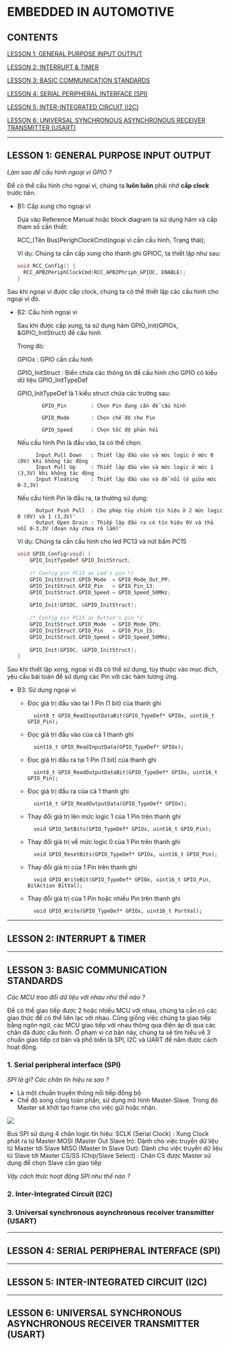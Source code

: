 # **EMBEDDED IN AUTOMOTIVE**

## **CONTENTS**

[LESSON 1: GENERAL PURPOSE INPUT OUTPUT](#Lesson1)

[LESSON 2: INTERRUPT & TIMER](#Lesson2)

[LESSON 3: BASIC COMMUNICATION STANDARDS](#Lesson3)

[LESSON 4: SERIAL PERIPHERAL INTERFACE (SPI)](#Lesson4)

[LESSON 5: INTER-INTEGRATED CIRCUIT (I2C)](#Lesson5)

[LESSON 6: UNIVERSAL SYNCHRONOUS ASYNCHRONOUS RECEIVER TRANSMITTER (USART)](#Lesson6)

----------------------------------------------------------
<a name="Lesson1"></a>
## **LESSON 1: GENERAL PURPOSE INPUT OUTPUT**
	
*Làm sao để cấu hình ngoại vi GPIO ?*

Để có thể cấu hình cho ngoại vi, chúng ta **luôn luôn** phải nhớ **cấp clock** trước tiên.

- B1: Cấp xung cho ngoại vi
	
	Dựa vào Reference Manual hoặc block diagram ta sử dụng hàm và cấp tham số cần thiết:
	
	RCC_(Tên Bus)PerighClockCmd(ngoại vi cần cấu hình, Trạng thái);
	
	Ví dụ: Chúng ta cần cấp xung cho thanh ghi GPIOC, ta thiết lập như sau:
	```c
	void RCC_Config() {
	  RCC_APB2PeriphClockCmd(RCC_APB2Phriph_GPIOC, ENABLE);
	}
	```
 
Sau khi ngoại vi được cấp clock, chúng ta có thể thiết lập các cấu hình cho ngoại vi đó.

- B2: Cấu hình ngoại vi

	Sau khi được cấp xung, ta sử dụng hàm GPIO_Init(GPIOx, &GPIO_InitStruct) để cấu hình
	
	Trong đó: 
	
	GPIOx           : GPIO cần cấu hình
	          
	GPIO_InitStruct : Biến chứa các thông tin để cấu hình cho GPIO có kiểu dữ liệu GPIO_InitTypeDef
	
	GPIO_InitTypeDef là 1 kiểu struct chứa các trường sau:
	
	          GPIO_Pin        : Chọn Pin đang cần để cấu hình
		  
	          GPIO_Mode       : Chọn chế độ cho Pin
		  
	          GPIO_Speed      : Chọn tốc độ phản hồi
	
	Nếu cấu hình Pin là đầu vào, ta có thể chọn:

	        Input Pull Down   : Thiết lập đầu vào và mức logic ở mức 0 (0V) khi không tác động
	        Input Pull Up     : Thiết lập đầu vào và mức logic ở mức 1 (3,3V) khi không tác động
		    Input Floating    : Thiết lập đầu vào và để nổi (ở giữa mức 0-3,3V)
  
	Nếu cấu hình Pin là đầu ra, ta thường sử dụng:

	        Output Push Pull  : Cho phép tùy chỉnh tín hiệu ở 2 mức logic 0 (0V) và 1 (3,3V)'
		    Output Open Drain : Thiếp lập đấu ra có tín hiệu 0V và thả nổi 0-3,3V (đoạn này chưa rõ lắm)'
	
	Ví dụ: Chúng ta cần cấu hình cho led PC13 và nút bấm PC15

	```c
	void GPIO_Config(void) {
		GPIO_InitTypeDef GPIO_InitStruct;
	 
		/* Config pin PC13 as Led's pin */
		GPIO_InitStruct.GPIO_Mode  = GPIO_Mode_Out_PP;
		GPIO_InitStruct.GPIO_Pin   = GPIO_Pin_13;
		GPIO_InitStruct.GPIO_Speed = GPIO_Speed_50MHz;
			
		GPIO_Init(GPIOC, &GPIO_InitStruct);
			
		/* Config pin PC15 as Button's pin */
		GPIO_InitStruct.GPIO_Mode  = GPIO_Mode_IPU;
		GPIO_InitStruct.GPIO_Pin   = GPIO_Pin_15;
		GPIO_InitStruct.GPIO_Speed = GPIO_Speed_50MHz;
			
		GPIO_Init(GPIOC, &GPIO_InitStruct); 
	}
	```
  
Sau khi thiết lập xong, ngoại vi đã có thể sử dụng, tùy thuộc vào mục đích, yêu cầu bài toán để sử dụng các Pin với các hàm tương ứng.

- B3: Sử dụng ngoại vi

	+ Đọc giá trị đầu vào tại 1 Pin (1 bit) của thanh ghi
	
	        uint8_t GPIO_ReadInputDataBit(GPIO_TypeDef* GPIOx, uint16_t GPIO_Pin);
	
	+ Đọc giá trị đầu vào của cả 1 thanh ghi
	
	        uint16_t GPIO_ReadInputData(GPIO_TypeDef* GPIOx);
	
	+ Đọc giá trị đầu ra tại 1 Pin (1 bit) của thanh ghi
	
	        uint8_t GPIO_ReadOutputDataBit(GPIO_TypeDef* GPIOx, uint16_t GPIO_Pin);
	
	+ Đọc giá trị đầu ra của cả 1 thanh ghi
	
	        uint16_t GPIO_ReadOutputData(GPIO_TypeDef* GPIOx);
	
	+ Thay đổi giá trị lên mức logic 1 của 1 Pin trên thanh ghi
	
	        void GPIO_SetBits(GPIO_TypeDef* GPIOx, uint16_t GPIO_Pin);
	  
	+ Thay đổi giá trị về mức logic 0 của 1 Pin trên thanh ghi
	  
	        void GPIO_ResetBits(GPIO_TypeDef* GPIOx, uint16_t GPIO_Pin);
	
	+ Thay đổi giá trị của 1 Pin trên thanh ghi
	
	        void GPIO_WriteBit(GPIO_TypeDef* GPIOx, uint16_t GPIO_Pin, BitAction BitVal);
	
	+ Thay đổi giá trị của 1 Pin hoặc nhiều Pin trên thanh ghi
	
	        void GPIO_Write(GPIO_TypeDef* GPIOx, uint16_t PortVal);

----------------------------------------------------------
<a name="Lesson2"></a>
## **LESSON 2: INTERRUPT & TIMER**	


----------------------------------------------------------
<a name="Lesson3"></a>
## **LESSON 3: BASIC COMMUNICATION STANDARDS**
*Các MCU trao đổi dữ liệu với nhau như thế nào ?*

Để có thể giao tiếp được 2 hoặc nhiều MCU với nhau, chúng ta cần có các giao thức để có thể liên lạc với nhau. Cũng giống việc chúng ta giao tiếp bằng ngôn ngữ, các MCU giao tiếp với nhau thông qua điện áp đi qua các chân đã được cấu hình. Ở phạm vi cơ bản này, chúng ta sẽ tìm hiểu về 3 chuẩn giao tiếp cơ bản và phổ biến là SPI, I2C và UART để nắm được cách hoạt động.

### 1. Serial peripheral interface (SPI)
*SPI là gì? Các chân tín hiệu ra sao ?*

- Là một chuẩn truyền thông nối tiếp đồng bộ
- Chế độ song công toàn phần, sử dụng mô hình Master-Slave. Trong đó Master sẽ khởi tạo frame cho việc gửi hoặc nhận.

<img src="https://upload.wikimedia.org/wikipedia/commons/thumb/e/ed/SPI_single_slave.svg/1024px-SPI_single_slave.svg.png">

Bus SPI sử dụng 4 chân logic tín hiệu:
	SCLK (Serial Clock)       : Xung Clock phát ra từ Master
 	MOSI (Master Out Slave In): Dành cho việc truyền dữ liệu từ Master tới Slave
  	MISO (Master In Slave Out): Dành cho việc truyền dữ liệu từ Slave tới Master
   	CS/SS (Chip/Slave Select) : Chân CS được Master sử dụng để chọn Slave cần giao tiếp

*Vậy cách thức hoạt động SPI như thế nào ?*


### 2. Inter-Integrated Circuit (I2C)

### 3. Universal synchronous asynchronous receiver transmitter (USART)


----------------------------------------------------------
<a name="Lesson4"></a>
## **LESSON 4: SERIAL PERIPHERAL INTERFACE (SPI)**

----------------------------------------------------------
<a name="Lesson5"></a>
## **LESSON 5: INTER-INTEGRATED CIRCUIT (I2C)**

----------------------------------------------------------
<a name="Lesson6"></a>
## **LESSON 6: UNIVERSAL SYNCHRONOUS ASYNCHRONOUS RECEIVER TRANSMITTER (USART)**
	
